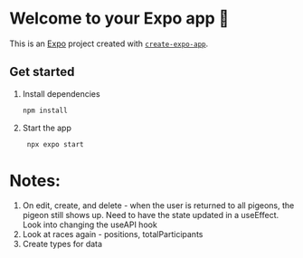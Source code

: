 # Welcome to your Expo app 👋

This is an [Expo](https://expo.dev) project created with [`create-expo-app`](https://www.npmjs.com/package/create-expo-app).

## Get started

1. Install dependencies

   ```bash
   npm install
   ```

2. Start the app

   ```bash
    npx expo start
   ```

# Notes:
1. On edit, create, and delete - when the user is returned to all pigeons, the pigeon still shows up. Need to have the state updated in a useEffect. Look into changing the useAPI hook 
2. Look at races again - positions, totalParticipants
3. Create types for data